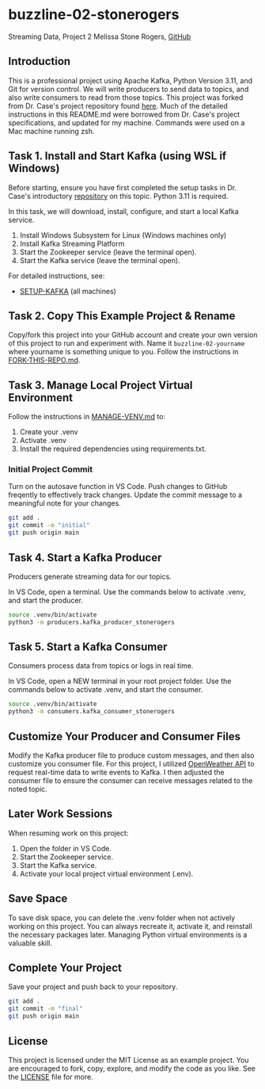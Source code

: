 # buzzline-02-stonerogers
Streaming Data, Project 2
Melissa Stone Rogers, [GitHub](https://github.com/meldstonerogers/buzzline-02-stonerogers)

## Introduction

This is a professional project using Apache Kafka, Python Version 3.11, and Git for version control. We will write producers to send data to topics, and also write consumers to read from those topics.
This project was forked from Dr. Case's project repository found [here](https://github.com/denisecase/buzzline-02-case). Much of the detailed instructions in this README.md were borrowed from Dr. Case's project specifications, and updated for my machine.
Commands were used on a Mac machine running zsh.   

## Task 1. Install and Start Kafka (using WSL if Windows)

Before starting, ensure you have first completed the setup tasks in Dr. Case's introductory [repository](https://github.com/denisecase/buzzline-01-case) on this topic. 
Python 3.11 is required. 

In this task, we will download, install, configure, and start a local Kafka service. 

1. Install Windows Subsystem for Linux (Windows machines only)
2. Install Kafka Streaming Platform
3. Start the Zookeeper service (leave the terminal open).
4. Start the Kafka service (leave the terminal open).

For detailed instructions, see:

- [SETUP-KAFKA](docs/SETUP-KAFKA.md) (all machines)


## Task 2. Copy This Example Project & Rename

Copy/fork this project into your GitHub account and create your own version of this project to run and experiment with. 
Name it `buzzline-02-yourname` where yourname is something unique to you.
Follow the instructions in [FORK-THIS-REPO.md](https://github.com/denisecase/buzzline-01-case/blob/main/docs/FORK-THIS-REPO.md).
    

## Task 3. Manage Local Project Virtual Environment

Follow the instructions in [MANAGE-VENV.md](https://github.com/denisecase/buzzline-01-case/blob/main/docs/MANAGE-VENV.md) to:
1. Create your .venv
2. Activate .venv
3. Install the required dependencies using requirements.txt.

### Initial Project Commit 
Turn on the autosave function in VS Code. Push changes to GitHub freqently to effectively track changes. Update the commit message to a meaningful note for your changes. 
```zsh
git add .
git commit -m "initial"                         
git push origin main
```

## Task 4. Start a Kafka Producer

Producers generate streaming data for our topics.

In VS Code, open a terminal.
Use the commands below to activate .venv, and start the producer. 

```zsh
source .venv/bin/activate
python3 -m producers.kafka_producer_stonerogers
```

## Task 5. Start a Kafka Consumer

Consumers process data from topics or logs in real time.

In VS Code, open a NEW terminal in your root project folder. 
Use the commands below to activate .venv, and start the consumer. 

```zsh
source .venv/bin/activate
python3 -m consumers.kafka_consumer_stonerogers
```

## Customize Your Producer and Consumer Files 

Modify the Kafka producer file to produce custom messages, and then also customize you consumer file. For this project, I utilized [OpenWeather API](https://openweathermap.org/api) to request real-time data to write events to Kafka. I then adjusted the consumer file to ensure the consumer can receive messages related to the noted topic. 

## Later Work Sessions
When resuming work on this project:
1. Open the folder in VS Code. 
2. Start the Zookeeper service.
3. Start the Kafka service.
4. Activate your local project virtual environment (.env).

## Save Space
To save disk space, you can delete the .venv folder when not actively working on this project.
You can always recreate it, activate it, and reinstall the necessary packages later. 
Managing Python virtual environments is a valuable skill. 

## Complete Your Project
Save your project and push back to your repository. 
```zsh
git add .
git commit -m "final"                         
git push origin main
```

## License
This project is licensed under the MIT License as an example project. 
You are encouraged to fork, copy, explore, and modify the code as you like. 
See the [LICENSE](LICENSE.txt) file for more.
